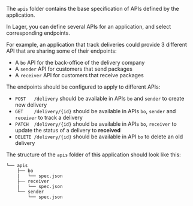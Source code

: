 The `apis` folder contains the base specification of APIs defined by the application.

In Lager, you can define several APIs for an application, and select corresponding endpoints.

For example, an application that track deliveries could provide 3 different API that are
sharing some of their endpoints:

*   A `bo` API for the back-office of the delivery company
*   A `sender` API for customers that send packages
*   A `receiver` API for customers that receive packages

The endpoints should be configured to apply to different APIs:

*   `POST   /delivery` should be available in APIs `bo` and `sender` to create new delivery
*   `GET    /delivery/{id}` should be available in APIs `bo`, `sender` and `receiver` to track a delivery
*   `PATCH  /delivery/{id}` should be available in APIs `bo`, `receiver` to update the status of a delivery to **received**
*   `DELETE /delivery/{id}` should be available in API `bo` to delete an old delivery

The structure of the `apis` folder of this application should look like this:

```text
└── apis
    ├── bo
    |   └── spec.json
    ├── receiver
    |   └── spec.json
    └── sender
        └── spec.json
```
